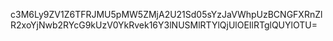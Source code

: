 c3M6Ly9ZV1Z6TFRJMU5pMW5ZMjA2U21Sd05sYzJaVWhpUzBCNGFXRnZlR2xoYjNwb2RYcG9kUzV0YkRvek16Y3lNUSMlRTYlQjUlOEIlRTglQUYlOTU=
